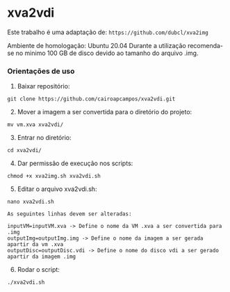 # xva2vdi

Este trabalho é uma adaptação de: `https://github.com/dubcl/xva2img`

Ambiente de homologação: Ubuntu 20.04
Durante a utilização recomenda-se no minimo 100 GB de disco devido ao tamanho do arquivo .img.


### Orientações de uso

1. Baixar repositório: 

```
git clone https://github.com/cairoapcampos/xva2vdi.git
```
2. Mover a imagem a ser convertida para o diretório do projeto:

```
mv vm.xva xva2vdi/
```
3. Entrar no diretório:

```
cd xva2vdi/
```
4. Dar permissão de execução nos scripts:

```
chmod +x xva2img.sh xva2vdi.sh
```

5. Editar o arquivo xva2vdi.sh:

```
nano xva2vdi.sh

As seguintes linhas devem ser alteradas:

inputVM=inputVM.xva -> Define o nome da VM .xva a ser convertida para .img
outputImg=outputImg.img -> Define o nome da imagem a ser gerada apartir da vm .xva
outputDisc=outputDisc.vdi -> Define o nome do disco vdi a ser gerado apartir da imagem .img
```

6. Rodar o script:

```
./xva2vdi.sh
```


